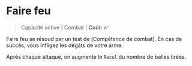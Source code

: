 # Faire feu

> Capacité active | Combat |
> **Coût:** `A°`

Faire feu se résoud par un test de [Compétence de combat]. En cas de succès, vous infligez les dégâts de votre arme.

Après chaque attaque, on augmente le `Recul` du nombre de balles tirées.
